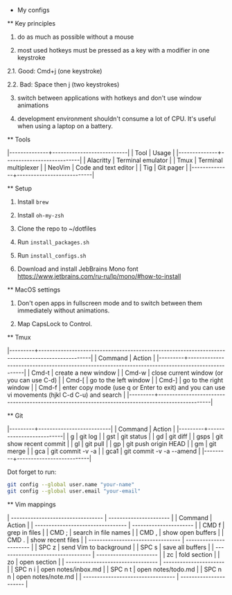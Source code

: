 * My configs

** Key principles

1. do as much as possible without a mouse

2. most used hotkeys must be pressed as a key with a modifier in one keystroke

  2.1. Good: Cmd+j (one keystroke)

  2.2. Bad: Space then j (two keystrokes)

3. switch between applications with hotkeys and don't use window animations

4. development environment shouldn't consume a lot of CPU. It's useful when using a laptop on a battery.


** Tools

|--------------+---------------------------|
| Tool         | Usage                     |
|--------------+---------------------------|
| Alacritty    | Terminal emulator         |
| Tmux         | Terminal multiplexer      |
| NeoVim       | Code and text editor      |
| Tig          | Git pager                 |
|--------------+---------------------------|


** Setup

1. Install `brew`

2. Install `oh-my-zsh`

3. Clone the repo to ~/dotfiles

4. Run `install_packages.sh`

5. Run `install_configs.sh`

6. Download and install JebBrains Mono font https://www.jetbrains.com/ru-ru/lp/mono/#how-to-install


** MacOS settings

1. Don't open apps in fullscreen mode and to switch between them immediately without animations.

2. Map CapsLock to Control.


** Tmux

|---------+-------------------------------------------------------------------------------------------------|
| Command | Action                                                                                          |
|---------+-------------------------------------------------------------------------------------------------|
| Cmd-t   | create a new window                                                                             |
| Cmd-w   | close current window (or you can use C-d)                                                       |
| Cmd-[   | go to the left window                                                                           |
| Cmd-]   | go to the right window                                                                          |
| Cmd-f   | enter copy mode (use q or Enter to exit) and you can use vi movements (hjkl C-d C-u) and search |
|---------+-------------------------------------------------------------------------------------------------|


** Git

|---------+--------------------------|
| Command | Action                   |
|---------+--------------------------|
| g       | git log                  |
| gst     | git status               |
| gd      | git diff                 |
| gsps    | git show recent commit   |
| gl      | git pull                 |
| gp      | git push origin HEAD     |
| gm      | git merge                |
| gca     | git commit -v -a         |
| gca1    | git commit -v -a --amend |
|---------+--------------------------|

Dot forget to run:

```bash
git config --global user.name "your-name"
git config --global user.email "your-email"
```


** Vim mappings

| --------------------------------- | ---------------------- |
| Command                           | Action                 |
| --------------------------------- | ---------------------- |
| CMD f                             | grep in files          |
| CMD ;                             | search in file names   |
| CMD ,                             | show open buffers      |
| CMD .                             | show recent files      |
| --------------------------------- | ---------------------- |
| SPC z                             | send Vim to background |
| SPC s                             | save all buffers       |
| --------------------------------- | ---------------------- |
| zc                                | fold section           |
| zo                                | open section           |
| --------------------------------- | ---------------------- |
| SPC n i                           | open notes/inbox.md    |
| SPC n t                           | open notes/todo.md     |
| SPC n n                           | open notes/note.md     |
| --------------------------------- | ---------------------- |

